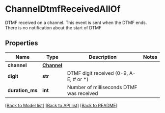 # ChannelDtmfReceivedAllOf

DTMF received on a channel.  This event is sent when the DTMF ends. There is no notification about the start of DTMF
## Properties
Name | Type | Description | Notes
------------ | ------------- | ------------- | -------------
**channel** | [**Channel**](Channel.md) |  |
**digit** | **str** | DTMF digit received (0-9, A-E, # or *) |
**duration_ms** | **int** | Number of milliseconds DTMF was received |

[[Back to Model list]](../README.md#documentation-for-models) [[Back to API list]](../README.md#documentation-for-api-endpoints) [[Back to README]](../README.md)
